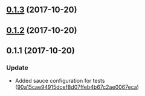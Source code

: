 <a name="0.1.3"></a>
## [0.1.3](https://github.com/advanced-rest-client/cookie-editor/compare/0.1.2...0.1.3) (2017-10-20)




<a name="0.1.2"></a>
## [0.1.2](https://github.com/advanced-rest-client/cookie-editor/compare/0.1.1...0.1.2) (2017-10-20)




<a name="0.1.1"></a>
## 0.1.1 (2017-10-20)


### Update

* Added sauce configuration for tests ([90a15cae94915dcef8d07ffeb4b67c2ae0067eca](https://github.com/advanced-rest-client/cookie-editor/commit/90a15cae94915dcef8d07ffeb4b67c2ae0067eca))



